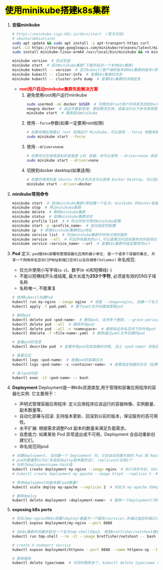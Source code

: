 # <mark>使用minikube搭建k8s集群</mark> 
1. **安装minikube**
    ```bash
    # https://minikube.sigs.k8s.io/docs/start  (官方文档)
    # ubuntu/debian(arm)
    sudo apt update && sudo apt install -y apt-transport-https curl
    curl -LO https://storage.googleapis.com/minikube/releases/latest/minikube-linux-arm64
    sudo install minikube-linux-arm64 /usr/local/bin/minikube && rm minikube-linux-arm64

    minikube version  # 验证安装
    minikube start  # 启动minikube集群(下载并启动一个本地k8s集群)
    minikube kubectl -- version  # 显示kubectl客户端的版本和k8s集群的版本(即Server Version)
    minikube kubectl -- cluster-info  # 查看k8s集群的状态
    minikube kubectl -- cluster-info dump  # 查看k8s集群的详细信息
    ```
    - <font color=red>**root用户启动minikube集群失败解决方案**</font>
        1. 避免使用root用户运行minikube
            ```bash
            sudo usermod -aG docker $USER  # 切换到非root用户并将其添加到docker组
            newgrp docker  # 退出并重新登录，使组更改生效，或者运行以下命令来使更改立即生效
            minikube start  # 重新启动minikube
            ```
        2. 使用`--force`参数(如果一定要用root权限)
            ```bash
            # 如果你确实需要以 root 权限运行 Minikube，可以使用 --force 参数来强制启动 Minikube（尽管这并不推荐）
            sudo minikube start --force
            ```
        3. 使用`--driver=none`
            ```bash
            # 如果你正在使用虚拟机或者是 LXC 容器，你可以使用 --driver=none 来启动 Minikube，这样就不需要 Docker 驱动了
            sudo minikube start --driver=none
            ```
        4. 切换到docker desktop(如果适用)
            ```bash
            # 如果你使用的是 Ubuntu 作为主机并且可以使用 Docker Desktop，可以尝试切换到 Docker Desktop 驱动，并避免使用 root 权限
            minikube start --driver=docker
            ```
    
3. **minikube常用命令**
    ```bash
    minikube start  # 启动minikube集群(即创建一个名为: minikube 的docker容器)
    minikube stop  # 停止minikube集群
    minikube delete  # 删除minikube集群
    minikube status  # 查看minikube集群状态
    minikube profile list  # # 列出所有可用的minikube配置
    minikube start -p <profile_name>  # 启动指定的配置
    minikube ip  # 获取minikube集群的ip地址
    minikube service list  # 列出minikube集群中所有可用的服务
    minikube service --all  # 列出所有服务的url,可以直接访问这些服务的外部地址
    minikube service <service_name> --url  # 查看k8s集群中指定服务的url
    ```
4. **Pod**
    定义: `pod是k8s部署和管理容器化应用的最小单位. 是一个或多个容器的集合, 共享一个网络命名空间(IP地址和端口空间)以及存储卷(Volumes)`
    命名规范:
    - 仅允许使用小写字母(`a-z`)、数字(`0-9`)和短横线(`-`)
    - 不能以短横线开头或结尾, 最大长度为**253个字符**, 必须是有效的DNS子域名称
    - 名称唯一, 不能重复
    ```bash
    # 使用kubectl创建Pod
    kubectl run my-nginx --image nginx  # 或者 --image=nginx, 创建一个名为my-nginx的pod, 并使用nginx镜像
    kubectl apply -f pod.yaml  # 基于yaml文件创建或更新pod
    
    # 删除pod
    kubectl delete pod <pod-name>  # 删除pod, 支持多个删除, --grace-period=0 --force 强制删除
    kubectl delete pod --all  # 删除所有pod
    kubectl delete pod --all -n <namespace>  # 删除指定命名空间下的所有pod
    kubectl ddelete -f <file-name>.yaml  # 删除通过yaml文件创建的pod
    
    # 查看pod的信息
    kubectl describe pod  # 查看所有pod及其容器的详情, 加上 <pod-name> 则指定查看
    
    # 查看日志
    kubectl logs <pod-name>  # 查看pod的容器日志
    kubectl logs <pod-name> -c <container-name>  # 查看指定容器的日志（如果 Pod 有多个容器）
    
    # 进入pod内部
    kubectl exec -it <pod-name> -- bash
    ```
5. **Deployment**
    Deployment是一种k8s资源类型,用于管理和部署应用程序的容器化实例. 
    它主要用于：
    - 声明式管理容器应用程序: 定义应用程序应该运行的容器映像、实例数量、副本数量等。
    - 自动化部署与回滚: 支持版本更新、回滚到以前的版本，保证服务的高可用性。
    - 水平扩展: 根据需求调整Pod 副本的数量来满足负载需求。
    - 自愈能力: 如果某些 Pod 异常退出或不可用，Deployment 会自动重新创建它们。
    - 命名规范同pod
    ```bash
    # 创建deployment, 当创建一个 Deployment 时，它会自动创建关联的 Pod 和 ReplicaSet
    # pod的数量默认为1(未指定deploy副本数的话), replicaset也是1个
    # 名称为deploymentname-hash值
    kubectl create deployment my-nginx --image nginx  # 执行该命令后, k8s会创建一个deployment, 并启动一个nginx容器(使用nginx镜像). 默认情况下, deployment会创建一个pod, 并将其副本数设置为1, 除非在命令中显示指定副本数
    # kubectl create deployment my-apache --image httpd --replicas 5  # --replicas 是指定副本数, 也就是说会启动 5 个, 名为my-apache的pod
    
    # 修改deployment的副本数(pod数量)
    kubectl scale deploy my-apache --replicas 2  # 将名为 my-apache 的deploy的副本数设置为2(不管原来是多少)
    
    # 删除deploy
    kubectl delete deployment <deployment-name>  # 删除一个deployment(同时把附带的pod也会删除掉)
    ```
6. **exposing k8s ports**
    ```bash
    # 将名为my-nginx的k8s部署(deploy)暴露为一个服务(service),并通过指定的端口(8888)对外提供访问
    kubectl expose deployment/my-nginx --port 8888 
    
    # 在k8s集群中创建并启动一个名为tmp-shell的pod, 使用bretfisher/netshoot镜像,并在该容器中启动一个 Bash shell 供用户进行操作。容器终止后会自动删除
    kubectl run tmp-shell --rm -it --image bretfisher/netshoot -- bash 
    
    # create d nodeport service
    kubectl expose deployment/httpenv --port 8888 --name httpenv-np --type NodePort
    
    # 删除服务
    kubectl delete type/name  # 可同时删除多个, kubectl delete type/name type/name
    
    ```
